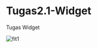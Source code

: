 # Tugas2.1-Widget
Tugas Widget

![fit1](https://user-images.githubusercontent.com/80056000/113415516-92884800-93e9-11eb-8596-bb069e664d91.jpg)

